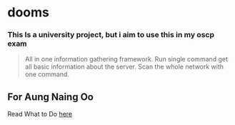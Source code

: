 # dooms

### This Is a university project, but i aim to use this in my oscp exam 

>All in one information gathering framework. Run single command get all basic information about the server. Scan the whole network with one command.


## For Aung Naing Oo 

Read What to Do [here](WORK/ANO.md)